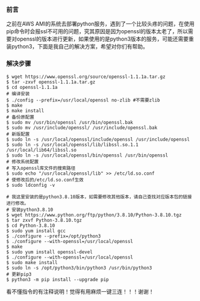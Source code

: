 ### 前言 
 之前在AWS AMI的系统去部署python服务，遇到了一个比较头疼的问题，在使用pip命令时会报ssl不可用的问题，究其原因是因为openssl的版本太老了，所以需要对openssl的版本进行更新，如果使用的是python3版本的服务，可能还需要重装python3，下面是我自己的解决方案，希望对你们有帮助。
### 解决步骤
```shell
$ wget https://www.openssl.org/source/openssl-1.1.1a.tar.gz
$ tar -zxvf openssl-1.1.1a.tar.gz
$ cd openssl-1.1.1a
# 编译安装
$ ./config --prefix=/usr/local/openssl no-zlib #不需要zlib
$ make
$ make install
# 备份原配置
$ sudo mv /usr/bin/openssl /usr/bin/openssl.bak
$ sudo mv /usr/include/openssl/ /usr/include/openssl.bak
# 新版配置
$ sudo ln -s /usr/local/openssl/include/openssl /usr/include/openssl
$ sudo ln -s /usr/local/openssl/lib/libssl.so.1.1 /usr/local/lib64/libssl.so
$ sudo ln -s /usr/local/openssl/bin/openssl /usr/bin/openssl
# 修改系统配置
# 写入openssl库文件的搜索路径
$ sudo echo "/usr/local/openssl/lib" >> /etc/ld.so.conf
# 使修改后的/etc/ld.so.conf生效
$ sudo ldconfig -v

# 我这里安装的是python3.8.10版本，如需要修改其他版本，请自己查找对应版本包的链接进行修改。
# 安装python3.8.10
$ wget https://www.python.org/ftp/python/3.8.10/Python-3.8.10.tgz
$ tar zxvf Python-3.8.10.tgz
$ cd Python-3.8.10
$ sudo yum install gcc
$ ./configure --prefix=/opt/python3
$ ./configure --with-openssl=/usr/local/openssl
$ make
$ sudo yum install openssl-devel
$ ./configure --with-openssl=/usr/local/openssl
$ sudo make install
$ sudo ln -s /opt/python3/bin/python3 /usr/bin/python3
# 更新pip3
$ python3 -m pip install --upgrade pip
```
看不懂指令的有注释说明！觉得有用麻烦一键三连！！！谢谢！
